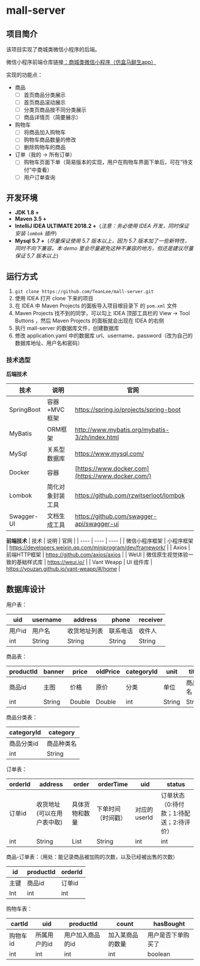 # mall-server

## 项目简介
该项目实现了商城类微信小程序的后端。

微信小程序前端仓库链接[：商城类微信小程序（仿盒马鲜生app）](https://github.com/TeanLee/hema)

实现的功能点：
- 商品
    - [ ] 首页商品分类展示
    - [ ] 首页商品滚动展示
    - [ ] 分类页商品按不同分类展示
    - [ ] 商品详情页（简要展示）
- 购物车
    - [ ] 将商品加入购物车
    - [ ] 购物车商品数量的修改
    - [ ] 删除购物车的商品
- 订单（我的 -> 所有订单）
    - [ ] 购物车页面下单（简易版本的实现，用户在购物车界面下单后，可在“待支付”中查看）
    - [ ] 用户订单查询

## 开发环境
-   **JDK 1.8 +**
-   **Maven 3.5 +**
-   **IntelliJ IDEA ULTIMATE 2018.2 +**  (*注意：务必使用 IDEA 开发，同时保证安装 `lombok` 插件*)
-   **Mysql 5.7 +**  (*尽量保证使用 5.7 版本以上，因为 5.7 版本加了一些新特性，同时不向下兼容。本 demo 里会尽量避免这种不兼容的地方，但还是建议尽量保证 5.7 版本以上*)

## 运行方式
1. `git clone https://github.com/TeanLee/mall-server.git`
2. 使用 IDEA 打开 clone 下来的项目
3. 在 IDEA 中 Maven Projects 的面板导入项目根目录下 的 `pom.xml` 文件
4. Maven Projects 找不到的同学，可以勾上 IDEA 顶部工具栏的 View -> Tool Buttons ，然后 Maven Projects 的面板就会出现在 IDEA 的右侧
5. 执行 mall-server 的数据库文件，创建数据库
6. 修改 application.yaml 中的数据库 url、username、password（改为自己的数据库地址、用户名和密码）

### 技术选型

**后端技术**

| 技术 | 说明 | 官网 |
|  ----  | ----  | ----  |
| SpringBoot | 容器+MVC框架 | <https://spring.io/projects/spring-boot> |
| MyBatis | ORM框架 | <http://www.mybatis.org/mybatis-3/zh/index.html> |
| MySql | 关系型数据库 | https://www.mysql.com/ |
| Docker | 容器 | [https://www.docker.com](https://www.docker.com/) |
| Lombok | 简化对象封装工具 | https://github.com/rzwitserloot/lombok |
| Swagger-UI | 文档生成工具 | <https://github.com/swagger-api/swagger-ui> |

**前端技术**
| 技术 | 说明 | 官网 |
|  ----  | ----  | ----  |
| 微信小程序框架 | 小程序框架 | https://developers.weixin.qq.com/miniprogram/dev/framework/ |
| Axios | 前端HTTP框架 | <https://github.com/axios/axios> |
| WeUI | 微信原生视觉体验一致的基础样式库 | https://weui.io/ |
| Vant Weapp | UI 组件库 | https://youzan.github.io/vant-weapp/#/home |

## 数据库设计
用户表：

| uid  | username | address | phone  | receiver |
| ---- | -------- | ------- | ------ | -------- | 
| 用户id | 用户名      | 收货地址列表  | 联系电话   | 收件人      |
| int  | String   | String  | String | String   |

商品表：

| productId | banner | price  | oldPrice | categoryId | unit   | title  | subTitle |
| --------- | ------ | ------ | -------- | ---------- | ------ | ------ | -------- |
| 商品id      | 主图     | 价格     | 原价       | 分类         | 单位     | 商品名    | 次标题      |
| int       | String | Double | Double   | int        | String | String | String   |

商品分类表：

| categoryId | category |
| ---------- | -------- |
| 商品分类id     | 商品种类名    |
| int        | String   |

订单表：

| orderId | address        | order   | orderTime | uid       | status                  |
| ------- | -------------- | ------- | --------- | --------- | ----------------------- |
| 订单id    | 收货地址(可以在用户表中取) | 具体货物和数量 | 下单时间（时间戳） | 对应的userId | 订单状态（0:待付款；1:待配送；2:待评价） |
| int     | String         | List    | String    | int       | int                     |

商品-订单表：（用处：能记录商品被加购的次数，以及已经被出售的次数）

| id  | productId | orderId |
| --- | --------- | ------- |
| 主键  | 商品id      | 订单id    |
| Int | int       | int     |

购物车表：

| cartId | uid     | productId | count    | hasBought |
| ------ | ------- | --------- | -------- | --------- |
| 购物车id  | 所属用户的id | 用户加入商品的id | 加入某商品的数量 | 用户是否下单购买了 |   |   |   |
| int    | int     | int       | int      | boolean   |
